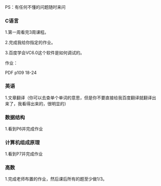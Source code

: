 PS：有任何不懂的问题随时来问



### C语言

1.第一周看完3周课程。

2.完成我给你指定的作业。

3.百度学会VC6.0这个软件是如何调试的。

作业：

PDF p109 18-24



### 英语

1.文章翻译（你可以去查单个单词的意思，但是你不要直接给我百度翻译就翻译出来了，我看得出来的，很明显的）



### 数据结构

1.看到P6并完成作业



### 计算机组成原理

1.看到P7并完成作业



### 高数

1.完成老师布置的作业，然后课后所有的题至少做1/3。





